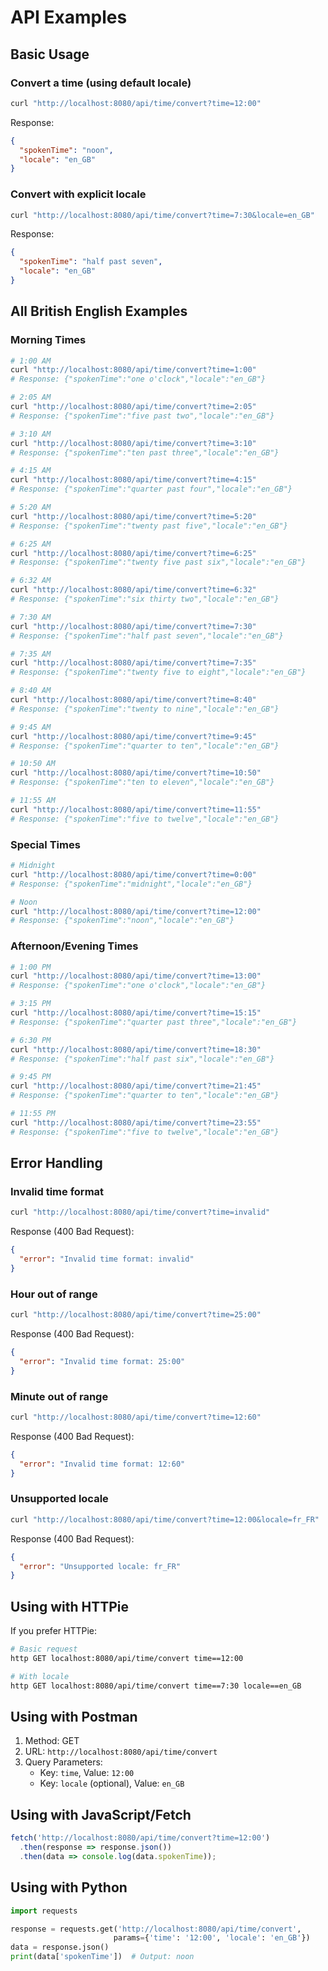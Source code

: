 # API Examples

## Basic Usage

### Convert a time (using default locale)

```bash
curl "http://localhost:8080/api/time/convert?time=12:00"
```

Response:
```json
{
  "spokenTime": "noon",
  "locale": "en_GB"
}
```

### Convert with explicit locale

```bash
curl "http://localhost:8080/api/time/convert?time=7:30&locale=en_GB"
```

Response:
```json
{
  "spokenTime": "half past seven",
  "locale": "en_GB"
}
```

## All British English Examples

### Morning Times

```bash
# 1:00 AM
curl "http://localhost:8080/api/time/convert?time=1:00"
# Response: {"spokenTime":"one o'clock","locale":"en_GB"}

# 2:05 AM
curl "http://localhost:8080/api/time/convert?time=2:05"
# Response: {"spokenTime":"five past two","locale":"en_GB"}

# 3:10 AM
curl "http://localhost:8080/api/time/convert?time=3:10"
# Response: {"spokenTime":"ten past three","locale":"en_GB"}

# 4:15 AM
curl "http://localhost:8080/api/time/convert?time=4:15"
# Response: {"spokenTime":"quarter past four","locale":"en_GB"}

# 5:20 AM
curl "http://localhost:8080/api/time/convert?time=5:20"
# Response: {"spokenTime":"twenty past five","locale":"en_GB"}

# 6:25 AM
curl "http://localhost:8080/api/time/convert?time=6:25"
# Response: {"spokenTime":"twenty five past six","locale":"en_GB"}

# 6:32 AM
curl "http://localhost:8080/api/time/convert?time=6:32"
# Response: {"spokenTime":"six thirty two","locale":"en_GB"}

# 7:30 AM
curl "http://localhost:8080/api/time/convert?time=7:30"
# Response: {"spokenTime":"half past seven","locale":"en_GB"}

# 7:35 AM
curl "http://localhost:8080/api/time/convert?time=7:35"
# Response: {"spokenTime":"twenty five to eight","locale":"en_GB"}

# 8:40 AM
curl "http://localhost:8080/api/time/convert?time=8:40"
# Response: {"spokenTime":"twenty to nine","locale":"en_GB"}

# 9:45 AM
curl "http://localhost:8080/api/time/convert?time=9:45"
# Response: {"spokenTime":"quarter to ten","locale":"en_GB"}

# 10:50 AM
curl "http://localhost:8080/api/time/convert?time=10:50"
# Response: {"spokenTime":"ten to eleven","locale":"en_GB"}

# 11:55 AM
curl "http://localhost:8080/api/time/convert?time=11:55"
# Response: {"spokenTime":"five to twelve","locale":"en_GB"}
```

### Special Times

```bash
# Midnight
curl "http://localhost:8080/api/time/convert?time=0:00"
# Response: {"spokenTime":"midnight","locale":"en_GB"}

# Noon
curl "http://localhost:8080/api/time/convert?time=12:00"
# Response: {"spokenTime":"noon","locale":"en_GB"}
```

### Afternoon/Evening Times

```bash
# 1:00 PM
curl "http://localhost:8080/api/time/convert?time=13:00"
# Response: {"spokenTime":"one o'clock","locale":"en_GB"}

# 3:15 PM
curl "http://localhost:8080/api/time/convert?time=15:15"
# Response: {"spokenTime":"quarter past three","locale":"en_GB"}

# 6:30 PM
curl "http://localhost:8080/api/time/convert?time=18:30"
# Response: {"spokenTime":"half past six","locale":"en_GB"}

# 9:45 PM
curl "http://localhost:8080/api/time/convert?time=21:45"
# Response: {"spokenTime":"quarter to ten","locale":"en_GB"}

# 11:55 PM
curl "http://localhost:8080/api/time/convert?time=23:55"
# Response: {"spokenTime":"five to twelve","locale":"en_GB"}
```

## Error Handling

### Invalid time format

```bash
curl "http://localhost:8080/api/time/convert?time=invalid"
```

Response (400 Bad Request):
```json
{
  "error": "Invalid time format: invalid"
}
```

### Hour out of range

```bash
curl "http://localhost:8080/api/time/convert?time=25:00"
```

Response (400 Bad Request):
```json
{
  "error": "Invalid time format: 25:00"
}
```

### Minute out of range

```bash
curl "http://localhost:8080/api/time/convert?time=12:60"
```

Response (400 Bad Request):
```json
{
  "error": "Invalid time format: 12:60"
}
```

### Unsupported locale

```bash
curl "http://localhost:8080/api/time/convert?time=12:00&locale=fr_FR"
```

Response (400 Bad Request):
```json
{
  "error": "Unsupported locale: fr_FR"
}
```

## Using with HTTPie

If you prefer HTTPie:

```bash
# Basic request
http GET localhost:8080/api/time/convert time==12:00

# With locale
http GET localhost:8080/api/time/convert time==7:30 locale==en_GB
```

## Using with Postman

1. Method: GET
2. URL: `http://localhost:8080/api/time/convert`
3. Query Parameters:
   - Key: `time`, Value: `12:00`
   - Key: `locale` (optional), Value: `en_GB`

## Using with JavaScript/Fetch

```javascript
fetch('http://localhost:8080/api/time/convert?time=12:00')
  .then(response => response.json())
  .then(data => console.log(data.spokenTime));
```

## Using with Python

```python
import requests

response = requests.get('http://localhost:8080/api/time/convert', 
                       params={'time': '12:00', 'locale': 'en_GB'})
data = response.json()
print(data['spokenTime'])  # Output: noon
```

